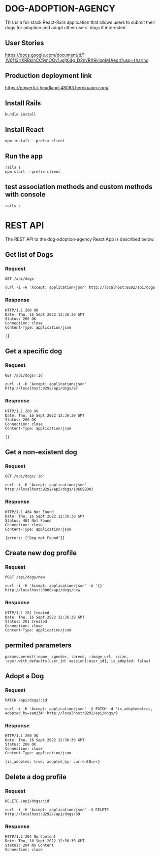 # DOG-ADOPTION-AGENCY

This is a full stack React-Rails application that allows users to submit their dogs
for adoption and adopt other users' dogs if interested.

## User Stories
https://docs.google.com/document/d/1-1V6f13rlXRBsmCC9mOQy1ugjt6dg_D2nyRX9vIopMU/edit?usp=sharing

## Production deployment link
https://powerful-headland-48083.herokuapp.com/

## Install Rails

    bundle install

## Install React

    npm install --prefix client

## Run the app

    rails s
    npm start --prefix client


## test association methods and custom methods with console

    rails c

# REST API

The REST API to the dog-adoption-agency React App is described below.

## Get list of Dogs

### Request

`GET /api/dogs`

    curl -i -H 'Accept: application/json' http://localhost:9292/api/dogs

### Response

    HTTP/1.1 200 OK
    Date: Thu, 16 Sept 2022 12:36:30 GMT
    Status: 200 OK
    Connection: close
    Content-Type: application/json

    []

## Get a specific dog

### Request

`GET /api/dogs/:id`

    curl -i -H 'Accept: application/json' http://localhost:9292/api/dogs/87

### Response

    HTTP/1.1 200 OK
    Date: Thu, 16 Sept 2022 12:36:30 GMT
    Status: 200 OK
    Connection: close
    Content-Type: application/json

    {}

## Get a non-existent dog

### Request

`GET /api/dogs/:id"`

    curl -i -H 'Accept: application/json' http://localhost:9292/api/dogs/106698383

### Response

    HTTP/1.1 404 Not Found
    Date: Thu, 16 Sept 2022 12:36:30 GMT
    Status: 404 Not Found
    Connection: close
    Content-Type: application/json

    {errors: ["Dog not Found"]}

## Create new dog profile

### Request

`POST /api/dogs/new`

    curl -i -H 'Accept: application/json' -d '{}' http://localhost:3000/api/dogs/new

### Response

    HTTP/1.1 201 Created
    Date: Thu, 16 Sept 2022 12:36:30 GMT
    Status: 201 Created
    Connection: close
    Content-Type: application/json

## permited parameters
    params.permit(:name, :gender, :breed, :image_url, :size, :age).with_defaults(user_id: session[:user_id], is_adopted: false)

## Adopt a Dog

### Request

`PATCH /api/dogs/:id`

    curl -i -H 'Accept: application/json' -X PATCH -d 'is_adopted=true, adopted_by=sam234' http://localhost:9292/api/dogs/9

### Response

    HTTP/1.1 200 OK
    Date: Thu, 16 Sept 2022 12:36:30 GMT
    Status: 200 OK
    Connection: close
    Content-Type: application/json

    {is_adopted: true, adopted_by: currentUser}

## Delete a dog profile

### Request

`DELETE /api/dogs/:id`

    curl -i -H 'Accept: application/json' -X DELETE http://localhost:9292//api/dogs/89

### Response

    HTTP/1.1 204 No Content
    Date: Thu, 16 Sept 2022 12:36:30 GMT
    Status: 204 No Content
    Connection: close








